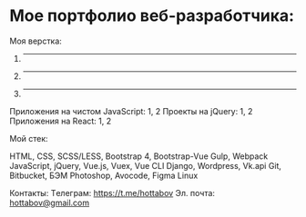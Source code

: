 # Мое портфолио веб-разработчика:

Моя верстка: 

1. ----
2. ----
3. ----

Приложения на чистом JavaScript: 1, 2
Проекты на jQuery: 1, 2
Приложения на React: 1, 2

Мой стек:

HTML, CSS, SCSS/LESS, Bootstrap 4, Bootstrap-Vue
Gulp, Webpack
JavaScript, jQuery, Vue.js, Vuex, Vue CLI
Django, Wordpress, Vk.api
Git, Bitbucket, БЭМ
Photoshop, Avocode, Figma
Linux


Контакты:
Tелеграм: https://t.me/hottabov
Эл. почта: hottabov@gmail.com
